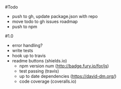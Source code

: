 #Todo

*	push to gh, update package.json with repo
*	move todo to gh issues roadmap
*	push to npm

#1.0

*	error handling?
*	write tests
*	hook up to travis
*	readme buttons (shields.io)
	*	npm version num (http://badge.fury.io/for/js)
	*	test passing (travis)
	*	up to date dependencies (https://david-dm.org/)
	*	code coverage (coveralls.io)
